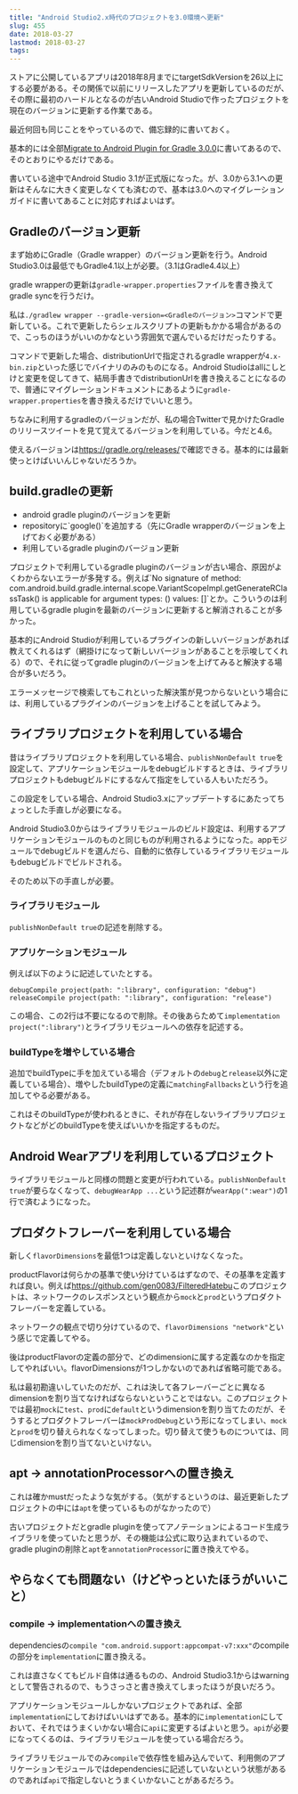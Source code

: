```yaml
---
title: "Android Studio2.x時代のプロジェクトを3.0環境へ更新"
slug: 455
date: 2018-03-27
lastmod: 2018-03-27
tags: 
---
```


ストアに公開しているアプリは2018年8月までにtargetSdkVersionを26以上にする必要がある。その関係で以前にリリースしたアプリを更新しているのだが、その際に最初のハードルとなるのが古いAndroid Studioで作ったプロジェクトを現在のバージョンに更新する作業である。

最近何回も同じことをやっているので、備忘録的に書いておく。

基本的には全部<a href="https://developer.android.com/studio/build/gradle-plugin-3-0-0-migration.html">Migrate to Android Plugin for Gradle 3.0.0</a>に書いてあるので、そのとおりにやるだけである。

書いている途中でAndroid Studio 3.1が正式版になった。が、3.0から3.1への更新はそんなに大きく変更しなくても済むので、基本は3.0へのマイグレーションガイドに書いてあることに対応すればよいはず。


## Gradleのバージョン更新


まず始めにGradle（Gradle wrapper）のバージョン更新を行う。Android Studio3.0は最低でもGradle4.1以上が必要。（3.1はGradle4.4以上）

gradle wrapperの更新は`gradle-wrapper.properties`ファイルを書き換えてgradle syncを行うだけ。

私は`./gradlew wrapper --gradle-version=<Gradleのバージョン>`コマンドで更新している。これで更新したらシェルスクリプトの更新もかかる場合があるので、こっちのほうがいいのかなという雰囲気で選んでいるだけだったりする。

コマンドで更新した場合、distributionUrlで指定されるgradle wrapperが`4.x-bin.zip`といった感じでバイナリのみのものになる。Android Studioはallにしとけと変更を促してきて、結局手書きでdistributionUrlを書き換えることになるので、普通にマイグレーションドキュメントにあるように`gradle-wrapper.properties`を書き換えるだけでいいと思う。

ちなみに利用するgradleのバージョンだが、私の場合Twitterで見かけたGradleのリリースツイートを見て覚えてるバージョンを利用している。今だと4.6。

使えるバージョンは<a href="https://gradle.org/releases/">https://gradle.org/releases/</a>で確認できる。基本的には最新使っとけばいいんじゃないだろうか。


## build.gradleの更新


<ul>
<li>android gradle pluginのバージョンを更新</li>
<li>repositoryに`google()`を追加する（先にGradle wrapperのバージョンを上げておく必要がある）</li>
<li>利用しているgradle pluginのバージョン更新</li>
</ul>
プロジェクトで利用しているgradle pluginのバージョンが古い場合、原因がよくわからないエラーが多発する。例えば`No signature of method: com.android.build.gradle.internal.scope.VariantScopeImpl.getGenerateRClassTask() is applicable for argument types: () values: []`とか。こういうのは利用しているgradle pluginを最新のバージョンに更新すると解消されることが多かった。

基本的にAndroid Studioが利用しているプラグインの新しいバージョンがあれば教えてくれるはず（網掛けになって新しいバージョンがあることを示唆してくれる）ので、それに従ってgradle pluginのバージョンを上げてみると解決する場合が多いだろう。

エラーメッセージで検索してもこれといった解決策が見つからないという場合には、利用しているプラグインのバージョンを上げることを試してみよう。


## ライブラリプロジェクトを利用している場合


昔はライブラリプロジェクトを利用している場合、`publishNonDefault true`を設定して、アプリケーションモジュールをdebugビルドするときは、ライブラリプロジェクトもdebugビルドにするなんて指定をしている人もいただろう。

この設定をしている場合、Android Studio3.xにアップデートするにあたってちょっとした手直しが必要になる。

Android Studio3.0からはライブラリモジュールのビルド設定は、利用するアプリケーションモジュールのものと同じものが利用されるようになった。appモジュールでdebugビルドを選んだら、自動的に依存しているライブラリモジュールもdebugビルドでビルドされる。

そのため以下の手直しが必要。


### ライブラリモジュール


`publishNonDefault true`の記述を削除する。


### アプリケーションモジュール


例えば以下のように記述していたとする。


```
debugCompile project(path: ":library", configuration: "debug")
releaseCompile project(path: ":library", configuration: "release")
```

この場合、この2行は不要になるので削除。その後あらためて`implementation project(":library")`とライブラリモジュールへの依存を記述する。


### buildTypeを増やしている場合


追加でbuildTypeに手を加えている場合（デフォルトの`debug`と`release`以外に定義している場合）、増やしたbuildTypeの定義に`matchingFallbacks`という行を追加してやる必要がある。

これはそのbuildTypeが使われるときに、それが存在しないライブラリプロジェクトなどがどのbuildTypeを使えばいいかを指定するものだ。


## Android Wearアプリを利用しているプロジェクト


ライブラリモジュールと同様の問題と変更が行われている。`publishNonDefault true`が要らなくなって、`debugWearApp ...`という記述群が`wearApp(":wear")`の1行で済むようになった。


## プロダクトフレーバーを利用している場合


新しく`flavorDimensions`を最低1つは定義しないといけなくなった。

productFlavorは何らかの基準で使い分けているはずなので、その基準を定義すれば良い。例えば<a href="https://github.com/gen0083/FilteredHatebu">https://github.com/gen0083/FilteredHatebu</a>このプロジェクトは、ネットワークのレスポンスという観点から`mock`と`prod`というプロダクトフレーバーを定義している。

ネットワークの観点で切り分けているので、`flavorDimensions "network"`という感じで定義してやる。

後はproductFlavorの定義の部分で、どのdimensionに属する定義なのかを指定してやればいい。flavorDimensionsが1つしかないのであれば省略可能である。

私は最初勘違いしていたのだが、これは決して各フレーバーごとに異なるdimensionを割り当てなければならないということではない。このプロジェクトでは最初`mock`に`test`、`prod`に`default`というdimensionを割り当てたのだが、そうするとプロダクトフレーバーは`mockProdDebug`という形になってしまい、`mock`と`prod`を切り替えられなくなってしまった。切り替えて使うものについては、同じdimensionを割り当てないといけない。


## apt → annotationProcessorへの置き換え


これは確かmustだったような気がする。（気がするというのは、最近更新したプロジェクトの中には`apt`を使っているものがなかったので）

古いプロジェクトだとgradle pluginを使ってアノテーションによるコード生成ライブラリを使っていたと思うが、その機能は公式に取り込まれているので、gradle pluginの削除と`apt`を`annotationProcessor`に置き換えてやる。


## やらなくても問題ない（けどやっといたほうがいいこと）



### compile → implementationへの置き換え


dependenciesの`compile "com.android.support:appcompat-v7:xxx"`のcompileの部分を`implementation`に置き換える。

これは直さなくてもビルド自体は通るものの、Android Studio3.1からはwarningとして警告されるので、もうさっさと書き換えてしまったほうが良いだろう。

アプリケーションモジュールしかないプロジェクトであれば、全部`implementation`にしておけばいいはずである。基本的に`implementation`にしておいて、それではうまくいかない場合に`api`に変更するばよいと思う。`api`が必要になってくるのは、ライブラリモジュールを使っている場合だろう。

ライブラリモジュールでのみ`compile`で依存性を組み込んでいて、利用側のアプリケーションモジュールではdependenciesに記述していないという状態があるのであれば`api`で指定しないとうまくいかないことがあるだろう。


  